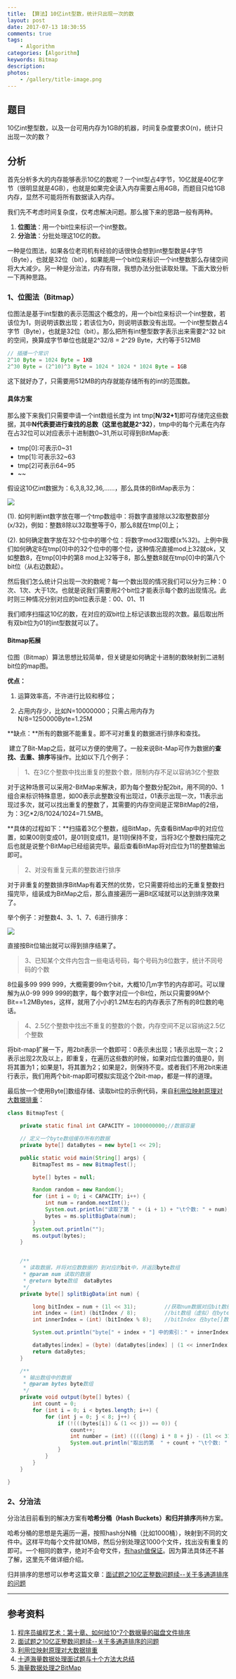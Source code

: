```yaml
---
title: 【算法】10亿int型数，统计只出现一次的数
layout: post
date: 2017-07-13 18:30:55
comments: true
tags: 
    - Algorithm
categories: [Algorithm]
keywords: Bitmap
description: 
photos:
    - /gallery/title-image.png
---
```






## **题目**

10亿int整型数，以及一台可用内存为1GB的机器，时间复杂度要求O(n)，统计只出现一次的数？



## 分析

首先分析多大的内存能够表示10亿的数呢？一个int型占4字节，10亿就是40亿字节（很明显就是4GB），也就是如果完全读入内存需要占用4GB，而题目只给1GB内存，显然不可能将所有数据读入内存。

我们先不考虑时间复杂度，仅考虑解决问题。那么接下来的思路一般有两种。

1. **位图法**：用一个bit位来标识一个int整数。
2. **分治法**：分批处理这10亿的数。

一种是位图法，如果各位老司机有经验的话很快会想到int整型数是4字节（Byte），也就是32位（bit），如果能用一个bit位来标识一个int整数那么存储空间将大大减少。另一种是分治法，内存有限，我想办法分批读取处理。下面大致分析一下两种思路。


<!-- more -->


### 1、位图法（Bitmap）

位图法是基于int型数的表示范围这个概念的，用一个bit位来标识一个int整数，若该位为1，则说明该数出现；若该位为0，则说明该数没有出现。一个int整型数占4字节（Byte），也就是32位（bit）。那么把所有int整型数字表示出来需要2^32 bit的空间，换算成字节单位也就是2^32/8 = 2^29 Byte，大约等于512MB

```java
// 插播一个常识
2^10 Byte = 1024 Byte = 1KB
2^30 Byte = (2^10)^3 Byte = 1024 * 1024 * 1024 Byte = 1GB
```

这下就好办了，只需要用512MB的内存就能存储所有的int的范围数。



#### 具体方案



那么接下来我们只需要申请一个int数组长度为 int tmp[**N/32+1**]即可存储完这些数据，其中**N代表要进行查找的总数（这里也就是2^32）**，tmp中的每个元素在内存在占32位可以对应表示十进制数0~31,所以可得到BitMap表:

- tmp[0]:可表示0~31
- tmp[1]:可表示32~63
- tmp[2]可表示64~95
- ~~

假设这10亿int数据为：6,3,8,32,36,......，那么具体的BitMap表示为：

![](/gallery/bitmap/37237-20160302211041080-958649492.png)

(1).  如何判断int数字放在哪一个tmp数组中：将数字直接除以32取整数部分(x/32)，例如：整数8除以32取整等于0，那么8就在tmp[0]上；

(2).  如何确定数字放在32个位中的哪个位：将数字mod32取模(x%32)。上例中我们如何确定8在tmp[0]中的32个位中的哪个位，这种情况直接mod上32就ok，又如整数8，在tmp[0]中的第8 mod上32等于8，那么整数8就在tmp[0]中的第八个bit位（从右边数起）。



然后我们怎么统计只出现一次的数呢？每一个数出现的情况我们可以分为三种：0次、1次、大于1次。也就是说我们需要用2个bit位才能表示每个数的出现情况。此时则三种情况分别对应的bit位表示是：00、01、11

我们顺序扫描这10亿的数，在对应的双bit位上标记该数出现的次数。最后取出所有双bit位为01的int型数就可以了。



#### Bitmap拓展

位图（Bitmap）算法思想比较简单，但关键是如何确定十进制的数映射到二进制bit位的map图。

**优点：**

1.  运算效率高，不许进行比较和移位；

2.  占用内存少，比如N=10000000；只需占用内存为N/8=1250000Byte=1.25M



**缺点：**所有的数据不能重复。即不可对重复的数据进行排序和查找。



 建立了Bit-Map之后，就可以方便的使用了。一般来说Bit-Map可作为数据的**查找、去重、排序**等操作。比如以下几个例子：



>  1、在3亿个整数中找出重复的整数个数，限制内存不足以容纳3亿个整数


对于这种场景可以采用2-BitMap来解决，即为每个整数分配2bit，用不同的0、1组合来标识特殊意思，如00表示此整数没有出现过，01表示出现一次，11表示出现过多次，就可以找出重复的整数了，其需要的内存空间是正常BitMap的2倍，为：3亿*2/8/1024/1024=71.5MB。

**具体的过程如下：**扫描着3亿个整数，组BitMap，先查看BitMap中的对应位置，如果00则变成01，是01则变成11，是11则保持不变，当将3亿个整数扫描完之后也就是说整个BitMap已经组装完毕。最后查看BitMap将对应位为11的整数输出即可。



>  2、对没有重复元素的整数进行排序

对于非重复的整数排序BitMap有着天然的优势，它只需要将给出的无重复整数扫描完毕，组装成为BitMap之后，那么直接遍历一遍Bit区域就可以达到排序效果了。

举个例子：对整数4、3、1、7、6进行排序：

![](/gallery/bitmap/37237-20160302215109220-1394239868.png)

直接按Bit位输出就可以得到排序结果了。



>  3、已知某个文件内包含一些电话号码，每个号码为8位数字，统计不同号码的个数


8位最多99 999 999，大概需要99m个bit，大概10几m字节的内存即可。可以理解为从0-99 999 999的数字，每个数字对应一个Bit位，所以只需要99M个Bit==1.2MBytes，这样，就用了小小的1.2M左右的内存表示了所有的8位数的电话。



>  4、2.5亿个整数中找出不重复的整数的个数，内存空间不足以容纳这2.5亿个整数

将bit-map扩展一下，用2bit表示一个数即可：0表示未出现；1表示出现一次；2表示出现2次及以上，即重复，在遍历这些数的时候，如果对应位置的值是0，则将其置为1；如果是1，将其置为2；如果是2，则保持不变。或者我们不用2bit来进行表示，我们用两个bit-map即可模拟实现这个2bit-map，都是一样的道理。



最后放一个使用Byte[]数组存储、读取bit位的示例代码，来自[利用位映射原理对大数据排重](http://yacare.iteye.com/blog/1969931)：



```java
class BitmapTest {

    private static final int CAPACITY = 1000000000;//数据容量

    // 定义一个byte数组缓存所有的数据
    private byte[] dataBytes = new byte[1 << 29];

    public static void main(String[] args) {
        BitmapTest ms = new BitmapTest();

        byte[] bytes = null;

        Random random = new Random();
        for (int i = 0; i < CAPACITY; i++) {
            int num = random.nextInt();
            System.out.println("读取了第 " + (i + 1) + "\t个数: " + num);
            bytes = ms.splitBigData(num);
        }
        System.out.println("");
        ms.output(bytes);
    }


    /**
     * 读取数据，并将对应数数据的 到对应的bit中，并返回byte数组
     * @param num 读取的数据
     * @return byte数组  dataBytes
     */
    private byte[] splitBigData(int num) {

        long bitIndex = num + (1l << 31);         //获取num数据对应bit数组（虚拟）的索引
        int index = (int) (bitIndex / 8);         //bit数组（虚拟）在byte数组中的索引
        int innerIndex = (int) (bitIndex % 8);    //bitIndex 在byte[]数组索引index 中的具体位置

        System.out.println("byte[" + index + "] 中的索引：" + innerIndex);

        dataBytes[index] = (byte) (dataBytes[index] | (1 << innerIndex));
        return dataBytes;
    }

    /**
     * 输出数组中的数据
     * @param bytes byte数组
     */
    private void output(byte[] bytes) {
        int count = 0;
        for (int i = 0; i < bytes.length; i++) {
            for (int j = 0; j < 8; j++) {
                if (!(((bytes[i]) & (1 << j)) == 0)) {
                    count++;
                    int number = (int) ((((long) i * 8 + j) - (1l << 31)));
                    System.out.println("取出的第  " + count + "\t个数: " +  number);
                }
            }
        }
    }

}
```





### 2、分治法

分治法目前看到的解决方案有**哈希分桶（Hash Buckets）**和**归并排序**两种方案。

哈希分桶的思想是先遍历一遍，按照hash分N桶（比如1000桶），映射到不同的文件中。这样平均每个文件就10MB，然后分别处理这1000个文件，找出没有重复的即可。一个相同的数字，绝对不会夸文件，[有hash做保证](https://maimai.cn/web/gossip_detail?src=app&webid=eyJhbGciOiJIUzI1NiIsInR5cCI6IkpXVCJ9.eyJ1IjozNDM5ODY0MiwiaWQiOjgzODU0NDR9.zf_21BO_wwAo0t1D8UdKAC9tKXv2TuphOhGnKtCq51E)。因为算法具体还不甚了解，这里先不做详细介绍。

归并排序的思想可以参考这篇文章：[面试题之10亿正整数问题续--关于多通道排序的问题](http://www.cnblogs.com/cnyao/archive/2009/11/09/interview7.html)











----


## 参考资料

1. [程序员编程艺术：第十章、如何给10^7个数据量的磁盘文件排序](http://blog.csdn.net/v_july_v/article/details/6451990)
2. [面试题之10亿正整数问题续--关于多通道排序的问题](http://www.cnblogs.com/cnyao/archive/2009/11/09/interview7.html)
3. [利用位映射原理对大数据排重](http://yacare.iteye.com/blog/1969931)
4. [十道海量数据处理面试题与十个方法大总结](http://blog.csdn.net/v_july_v/article/details/6279498)
5. [海量数据处理之BitMap](http://www.cnblogs.com/moonandstar08/p/5236539.html)